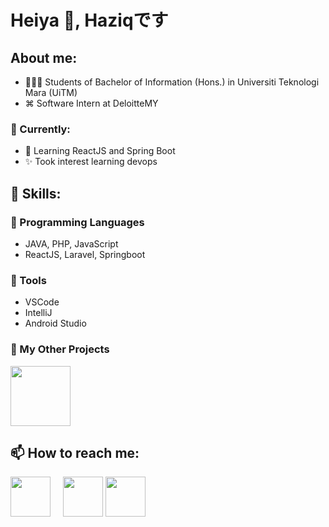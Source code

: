 # Heiya 👋, Haziqです
## About me: 
- 👨🏻‍🎓 Students of Bachelor of Information (Hons.) in Universiti Teknologi Mara (UiTM)
- ⌘ Software Intern at DeloitteMY

### 🌱 Currently: 
- 📜 Learning ReactJS and Spring Boot
- ✨ Took interest learning devops


## 🤹 Skills:
### 🤖 Programming Languages
  - JAVA, PHP, JavaScript
  - ReactJS, Laravel, Springboot

### 🔧 Tools
  - VSCode
  - IntelliJ
  - Android Studio
### 🚧 My Other Projects
  [<img src="https://upload.wikimedia.org/wikipedia/commons/thumb/e/e1/GitLab_logo.svg/1920px-GitLab_logo.svg.png" style="height: 96px;"/>](https://gitlab.com/nurhaziq97)

## 📫 How to reach me:
[<img src="https://upload.wikimedia.org/wikipedia/commons/thumb/8/83/Telegram_2019_Logo.svg/500px-Telegram_2019_Logo.svg.png" style="height:64px; margin-right: 16px"/>](https://t.me/nurhaziq97) 
[<img src="https://upload.wikimedia.org/wikipedia/commons/7/7e/Gmail_icon_%282020%29.svg" style="height:64px" />](mailto:muhammadnurhaziq97@gmail.com)
[<img src="https://upload.wikimedia.org/wikipedia/commons/thumb/c/ca/LinkedIn_logo_initials.png/800px-LinkedIn_logo_initials.png" style="height:64px" />](https://www.linkedin.com/in/nurhaziq97/)
<!---
nurhaziq97/nurhaziq97 is a ✨ special ✨ repository because its `README.md` (this file) appears on your GitHub profile.
You can click the Preview link to take a look at your changes.
--->
